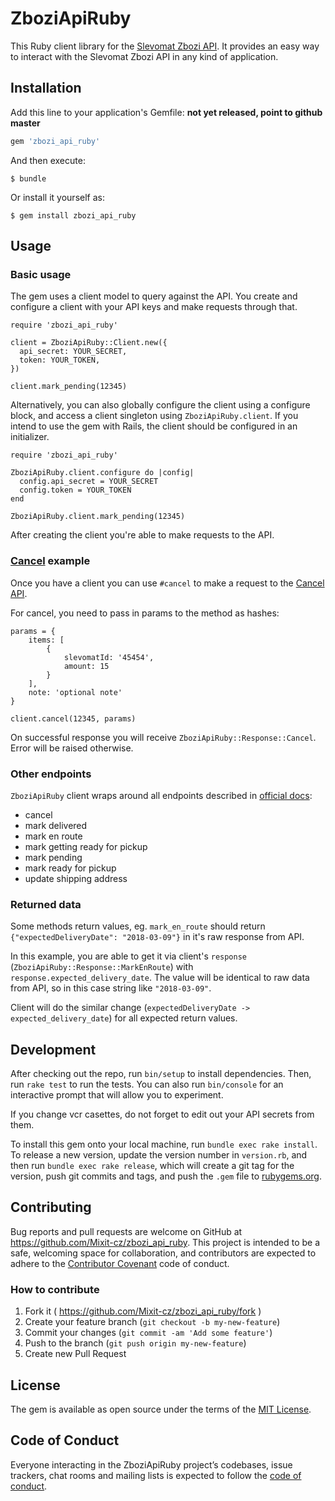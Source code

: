 # ZboziApiRuby

This Ruby client library for the [Slevomat Zbozi API](https://www.slevomat.cz/partner/zbozi-api#komunikace-partner-slevomat). It provides an easy way to interact with the Slevomat Zbozi API in any kind of application.

## Installation

Add this line to your application's Gemfile: **not yet released, point to github master**

```ruby
gem 'zbozi_api_ruby'
```

And then execute:

    $ bundle

Or install it yourself as:

    $ gem install zbozi_api_ruby

## Usage

### Basic usage

The gem uses a client model to query against the API. You create and configure a client with your API keys and make requests through that.

```
require 'zbozi_api_ruby'

client = ZboziApiRuby::Client.new({
  api_secret: YOUR_SECRET,
  token: YOUR_TOKEN,
})

client.mark_pending(12345)
```

Alternatively, you can also globally configure the client using a configure
block, and access a client singleton using `ZboziApiRuby.client`.  If you intend to
use the gem with Rails, the client should be configured in an initializer.

```
require 'zbozi_api_ruby'

ZboziApiRuby.client.configure do |config|
  config.api_secret = YOUR_SECRET
  config.token = YOUR_TOKEN
end

ZboziApiRuby.client.mark_pending(12345)
```

After creating the client you're able to make requests to the API.

### [Cancel](https://www.slevomat.cz/partner/zbozi-api#vytvoreni-storna) example

Once you have a client you can use ``#cancel`` to make a request to the [Cancel API](https://www.slevomat.cz/partner/zbozi-api#vytvoreni-storna).

For cancel, you need to pass in params to the method as hashes:

```
params = {
    items: [
        {
            slevomatId: '45454',
            amount: 15
        }
    ],
    note: 'optional note'
}

client.cancel(12345, params)
```

On successful response you will receive `ZboziApiRuby::Response::Cancel`. Error will be raised otherwise.

### Other endpoints
`ZboziApiRuby` client wraps around all endpoints described in [official docs](https://www.slevomat.cz/partner/zbozi-api#komunikace-partner-slevomat):

- cancel
- mark delivered
- mark en route
- mark getting ready for pickup
- mark pending
- mark ready for pickup
- update shipping address

### Returned data

Some methods return values, eg. `mark_en_route` should return `{"expectedDeliveryDate": "2018-03-09"}` in it's raw response from API.

In this example, you are able to get it via client's `response` (`ZboziApiRuby::Response::MarkEnRoute`) with `response.expected_delivery_date`. The value will be identical to raw data from API, so in this case string like `"2018-03-09"`.

Client will do the similar change (`expectedDeliveryDate -> expected_delivery_date`) for all expected return values.

## Development

After checking out the repo, run `bin/setup` to install dependencies. Then, run `rake test` to run the tests. You can also run `bin/console` for an interactive prompt that will allow you to experiment.

If you change vcr casettes, do not forget to edit out your API secrets from them.

To install this gem onto your local machine, run `bundle exec rake install`. To release a new version, update the version number in `version.rb`, and then run `bundle exec rake release`, which will create a git tag for the version, push git commits and tags, and push the `.gem` file to [rubygems.org](https://rubygems.org).

## Contributing

Bug reports and pull requests are welcome on GitHub at https://github.com/Mixit-cz/zbozi_api_ruby. This project is intended to be a safe, welcoming space for collaboration, and contributors are expected to adhere to the [Contributor Covenant](http://contributor-covenant.org) code of conduct.

### How to contribute
1. Fork it ( https://github.com/Mixit-cz/zbozi_api_ruby/fork )
2. Create your feature branch (`git checkout -b my-new-feature`)
3. Commit your changes (`git commit -am 'Add some feature'`)
4. Push to the branch (`git push origin my-new-feature`)
5. Create new Pull Request

## License

The gem is available as open source under the terms of the [MIT License](https://opensource.org/licenses/MIT).

## Code of Conduct

Everyone interacting in the ZboziApiRuby project’s codebases, issue trackers, chat rooms and mailing lists is expected to follow the [code of conduct](https://github.com/Mixit-cz/zbozi_api_ruby/blob/master/CODE_OF_CONDUCT.md).
